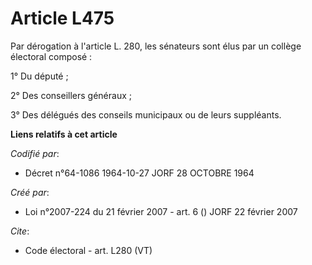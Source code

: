# Article L475

Par dérogation à l'article L. 280, les sénateurs sont élus par un collège électoral composé : 

1° Du député ; 

2° Des conseillers généraux ; 

3° Des délégués des conseils municipaux ou de leurs suppléants.

**Liens relatifs à cet article**

_Codifié par_:

  - Décret n°64-1086 1964-10-27 JORF 28 OCTOBRE 1964

_Créé par_:

  - Loi n°2007-224 du 21 février 2007 - art. 6 () JORF 22 février 2007

_Cite_:

  - Code électoral - art. L280 (VT)
